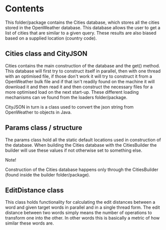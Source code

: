 # Contents

This folder/package contains the Cities database, which stores all the cities
stored in the OpenWeather database. This database allows the user to get a list
of cities that are similar to a given query. These results are also biased
based on a supplied location (country code).

## Cities class and CityJSON

Cities contains the main construction of the database and the get() method. This
database will first try to construct itself in parallel, then with one thread
with an optimised file, if those don't work it will try to construct it from a
OpenWeather bulk file and if that isn't readily found on the machine it will
download it and then read it and then construct the necessary files for a more
optimised load on the next start-up. These different loading mechanisms can ve
found from the loaders folder/package.

CityJSON in turn is a class used to convert the json string from OpenWeather to
objects in Java.

## Params class / structure

The params class hold all the static default locations used in construction of
the database. When building the Cities database with the CitiesBuilder the
builder will use these values if not otherwise set to something else.

Note!

Construction of the Cities database happens only through the CitiesBuilder
(found inside the builder folder/package).

## EditDistance class

This class holds functionality for calculating the edit distances between a
word and given target words in parallel and in a single thread form. The 
edit distance between two words simply means the number of operations to
transform one into the other. In other words this is basically a metric of how
similar these words are.